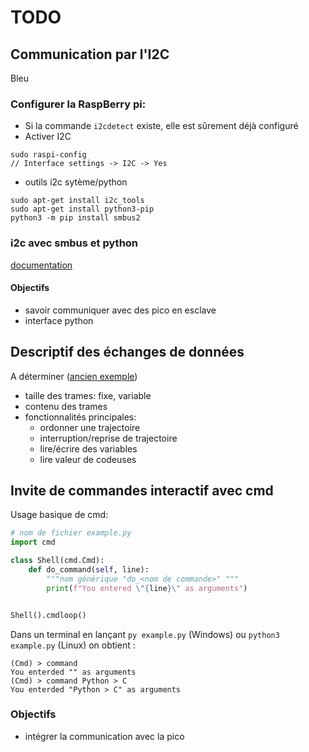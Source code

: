 # TODO

## Communication par l'I2C

Bleu
### Configurer la RaspBerry pi:

 - Si la commande  `i2cdetect` existe, elle est sûrement déjà configuré
 - Activer I2C
```
sudo raspi-config
// Interface settings -> I2C -> Yes
```
 - outils i2c sytème/python
```
sudo apt-get install i2c_tools
sudo apt-get install python3-pip
python3 -m pip install smbus2
```

### i2c avec smbus et python
[documentation](https://pypi.org/project/smbus2/)

#### Objectifs
 - savoir communiquer avec des pico en esclave
 - interface python


## Descriptif des échanges de données
A déterminer ([ancien exemple](https://docs.google.com/spreadsheets/d/1NDprMKYs9L7S2TkqgACDOh6OKDJRHhz_LrTCKmEuD-k/edit?usp=sharing))

 - taille des trames: fixe, variable
 - contenu des trames
 - fonctionnalités principales:
   - ordonner une trajectoire
   - interruption/reprise de trajectoire
   - lire/écrire des variables
   - lire valeur de codeuses

##  Invite de commandes interactif avec cmd

Usage basique de cmd:

```py 
# nom de fichier example.py
import cmd

class Shell(cmd.Cmd): 
    def do_command(self, line):
        """nom générique "do_<nom de commande>" """
        print(f"You entered \"{line}\" as arguments")


Shell().cmdloop()
```
Dans un terminal en lançant `py example.py` (Windows) ou `python3 example.py` (Linux) on obtient :
```
(Cmd) > command
You enterded "" as arguments
(Cmd) > command Python > C
You enterded "Python > C" as arguments
```

 ### Objectifs

 - intégrer la communication avec la pico